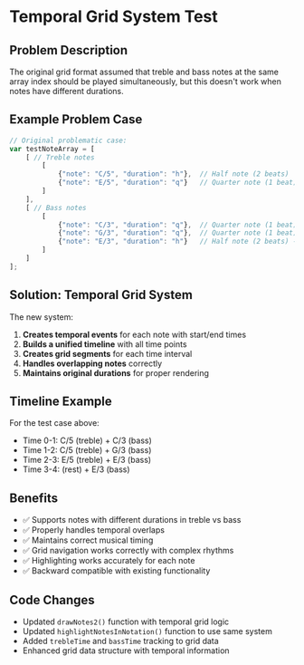 # Temporal Grid System Test

## Problem Description
The original grid format assumed that treble and bass notes at the same array index should be played simultaneously, but this doesn't work when notes have different durations.

## Example Problem Case
```javascript
// Original problematic case:
var testNoteArray = [
    [ // Treble notes
        [
            {"note": "C/5", "duration": "h"},  // Half note (2 beats)
            {"note": "E/5", "duration": "q"}   // Quarter note (1 beat) - starts after treble half note ends
        ]
    ],
    [ // Bass notes
        [
            {"note": "C/3", "duration": "q"},  // Quarter note (1 beat)
            {"note": "G/3", "duration": "q"},  // Quarter note (1 beat)
            {"note": "E/3", "duration": "h"}   // Half note (2 beats) - overlaps with both previous notes
        ]
    ]
];
```

## Solution: Temporal Grid System
The new system:
1. **Creates temporal events** for each note with start/end times
2. **Builds a unified timeline** with all time points
3. **Creates grid segments** for each time interval
4. **Handles overlapping notes** correctly
5. **Maintains original durations** for proper rendering

## Timeline Example
For the test case above:
- Time 0-1: C/5 (treble) + C/3 (bass) 
- Time 1-2: C/5 (treble) + G/3 (bass)
- Time 2-3: E/5 (treble) + E/3 (bass)
- Time 3-4: (rest) + E/3 (bass)

## Benefits
- ✅ Supports notes with different durations in treble vs bass
- ✅ Properly handles temporal overlaps
- ✅ Maintains correct musical timing
- ✅ Grid navigation works correctly with complex rhythms
- ✅ Highlighting works accurately for each note
- ✅ Backward compatible with existing functionality

## Code Changes
- Updated `drawNotes2()` function with temporal grid logic
- Updated `highlightNotesInNotation()` function to use same system
- Added `trebleTime` and `bassTime` tracking to grid data
- Enhanced grid data structure with temporal information
